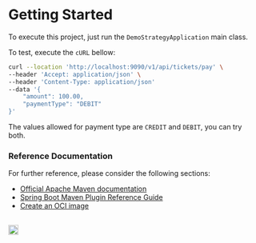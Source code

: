 # Getting Started

To execute this project, just run the `DemoStrategyApplication` main class.

To test, execute the `cURL` bellow:
```bash
curl --location 'http://localhost:9090/v1/api/tickets/pay' \
--header 'Accept: application/json' \
--header 'Content-Type: application/json'
--data '{
    "amount": 100.00,
    "paymentType": "DEBIT"
}'
```

The values allowed for payment type are `CREDIT` and `DEBIT`, you can try both.

### Reference Documentation
For further reference, please consider the following sections:

* [Official Apache Maven documentation](https://maven.apache.org/guides/index.html)
* [Spring Boot Maven Plugin Reference Guide](https://docs.spring.io/spring-boot/docs/3.1.4/maven-plugin/reference/html/)
* [Create an OCI image](https://docs.spring.io/spring-boot/docs/3.1.4/maven-plugin/reference/html/#build-image)

##
[<img src="https://api.gitsponsors.com/api/badge/img?id=702195691" height="20">](https://api.gitsponsors.com/api/badge/link?p=3Ww9kD92hMZ2E7PzV5NqxAhuoA+rEGoi7HjepxoJRPek4ijy8rX+xrUomB7fWAMZs7YU4YqtpypQOLfEGyNA0K7mtsYsbU/iEVBvu61SKWK3oC1GaXyPXguOMsfTkEcOkWbamkYxSHvqKXLk93xXnQ==)
